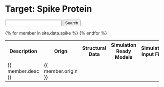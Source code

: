 # Target: Spike Protein

<script src="//cdnjs.cloudflare.com/ajax/libs/jquery/3.1.1/jquery.min.js"></script>
<link rel="stylesheet" href="//cdnjs.cloudflare.com/ajax/libs/jstree/3.3.8/themes/default/style.min.css" />
<script src="//cdnjs.cloudflare.com/ajax/libs/jstree/3.3.8/jstree.min.js"></script>

<form id="tree_search">
    <input type="search" id="search_querry" />
    <button type="submit">Search</button>
</form>

<table>
	<tr>
		<th>Description</th>
		<th>Orign</th>
		<th>Structural Data</th>
		<th>Simulation Ready Models</th>
		<th>Simulation Input Files</th>
		<th>Trajectories</th>
		<th>Algorithms</th>
		<th>Citations</th>
 	</tr>
{% for member in site.data.spike %}
    <tr>
        <td>{{ member.desc }} </td>
        <td>{{ member.origin }} </td>
        <td><span id="struct_data_{{ member.id }}" /></td>
        <td><span id="models_{{ member.id }}"/></td>
        <td><span id="inputs_{{ member.id }}"/></td>
        <td><span id="traj_{{ member.id }}"/></td>
        <td><span id="algo_{{ member.id }}"/></td>
        <td><span id="cite_{{ member.id }}"/></td>
    </tr>
{% endfor %}
</table>

<script>
$(function() {
{% for member in site.data.spike %}

{% if member.struct_data != null %}
  $('#struct_data_{{ member.id }}').jstree({
    "plugins" : ["search"],
    'core' : {
      'data' : [
    {% for struct_child in member.struct_data %}
        {% if struct_child.link == null %}
            {"text": {{ struct_child.text }} },
        {% else %}
            {"text": "{{ struct_child.text }}", a_attr: { href: "{{ struct_child.link }}" } },
        {% endif %} 
    {% endfor %}
      ],
      'themes' : {
        'variant' : 'large'
      }
    },
  });
  $("#struct_data_{{ member.id }}").on("click", ".jstree-anchor", function(evt) {
    evt.preventDefault();
    var link = $(evt.target).attr("href");
    if (link !== '#') {
      window.open(link);
    }
   });
{% endif %}
   
   
   
  
{% if member.models != null %}   
  $('#models_{{ member.id }}').jstree({
    "plugins" : ["search"],
    'core' : {
      'data' : [
    {% for models_child in member.models %}
        {% if models_child.link == null %}
            {"text": "{{ models_child.text }}" },
        {% else %}
            {"text": "{{ models_child.text }}", a_attr: { href: "{{ models_child.link }}" } },
        {% endif %} 
    {% endfor %}
      ],
      'themes' : {
        'variant' : 'large'
      }
    },
  });
  $("#models_{{ member.id }}").on("click", ".jstree-anchor", function(evt) {
    evt.preventDefault();
    var link = $(evt.target).attr("href");
    if (link !== '#') {
      window.open(link);
    }
   });
{% endif %}

{% if member.inputs != null %}    
  $('#inputs_{{ member.id }}').jstree({
    "plugins" : ["search"],
    'core' : {
      'data' : [
    {% for input_child in member.inputs %}
        {% if input_child.link == null %}
            {"text": "{{ input_child.text }}" },
        {% else %}
            {"text": "{{ input_child.text }}", a_attr: { href: "{{ input_child.link }}" } },
        {% endif %} 
    {% endfor %}
      ],
      'themes' : {
        'variant' : 'large'
      }
    },
  });
  $("#inputs_{{ member.id }}").on("click", ".jstree-anchor", function(evt) {
    evt.preventDefault();
    var link = $(evt.target).attr("href");
    if (link !== '#') {
      window.open(link);
    }
   });
{% endif %}


{% if member.trajectories != null %}      
  $('#traj_{{ member.id }}').jstree({
    "plugins" : ["search"],
    'core' : {
      'data' : [
    {% for traj_child in member.trajectories %}
        {% if traj_child.link == null %}
            {"text": "{{ traj_child.text }}" },
        {% else %}
            {"text": "{{ traj_child.text }}", a_attr: { href: "{{ traj_child.link }}" } },
        {% endif %} 
    {% endfor %}
      ],
      'themes' : {
        'variant' : 'large'
      }
    },
  });
  $("#traj_{{ member.id }}").on("click", ".jstree-anchor", function(evt) {
    evt.preventDefault();
    var link = $(evt.target).attr("href");
    if (link !== '#') {
      window.open(link);
    }
   });
{% endif %}

{% if member.algorithms != null %}     
  $('#algo_{{ member.id }}').jstree({
    "plugins" : ["search"],
    'core' : {
      'data' : [
    {% for algo_child in member.algorithms %}
        {% if algo_child.link == null %}
            {"text": "{{ algo_child.text }}" },
        {% else %}
            {"text": "{{ algo_child.text }}", a_attr: { href: "{{ algo_child.link }}" } },
        {% endif %} 
    {% endfor %}
      ],
      'themes' : {
        'variant' : 'large'
      }
    },
  });
  $("#algo_{{ member.id }}").on("click", ".jstree-anchor", function(evt) {
    evt.preventDefault();
    var link = $(evt.target).attr("href");
    if (link !== '#') {
      window.open(link);
    }
   });
{% endif %}   

{% if member.cite != null %}  
  $('#cite_{{ member.id }}').jstree({
    "plugins" : ["search"],
    'core' : {
      'data' : [
    {% for cite_child in member.cite %}
        {% if cite_child.link == null %}
            {"text": "{{ cite_child.text }}" },
        {% else %}
            {"text": "{{ cite_child.text }}", a_attr: { href: "{{ cite_child.link }}" } },
        {% endif %} 
    {% endfor %}
      ],
      'themes' : {
        'variant' : 'large'
      }
    },
  });
  $("#cite_{{ member.id }}").on("click", ".jstree-anchor", function(evt) {
    evt.preventDefault();
    var link = $(evt.target).attr("href");
    if (link !== '#') {
      window.open(link);
    }
   }); 
{% endif %}  

{% endfor %}

  $("#tree_search").submit(function(e) {
    e.preventDefault();
{% for member in site.data.spike %}
    $("#struct_data_{{ member.id }}").jstree(true).search($("#search_querry").val());
    $("#models_{{ member.id }}").jstree(true).search($("#search_querry").val());
    $("#inputs_{{ member.id }}").jstree(true).search($("#search_querry").val());
    $("#traj_{{ member.id }}").jstree(true).search($("#search_querry").val());
    $("#algo_{{ member.id }}").jstree(true).search($("#search_querry").val());
    $("#cite_{{ member.id }}").jstree(true).search($("#search_querry").val());
{% endfor %}
  });
  
});
</script>